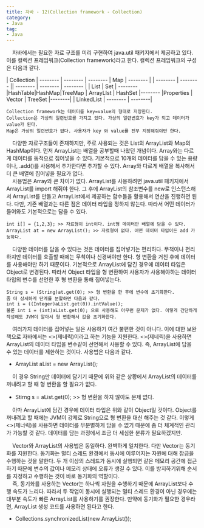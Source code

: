 ```yaml
---
title: 자바 - 12(Collection framework - Collection)
category:
- Java
tag:
- Java
---
```


&nbsp;&nbsp;&nbsp;&nbsp;자바에서는 필요한 자료 구조를 미리 구현하여 java.util 패키지에서 제공하고 있다. 이를 컬렉션 프레임워크(Collection framework)라고 한다. 컬렉션 프레임워크의 구성은 다음과 같다.  



| Collection | -------- | -------- | --------     | Map     |  -------- |
| -------- | -------- || -------- | -------- | -------- |
| List | Set | -------- |HashTable|HashMap|TreeMap
| ArrayLIst     | HashSet     |-------- |Properties
| Vector     | TreeSet     |--------|
| LinkedList | -------- | --------|

    Collection framework는 데이터를 key=value의 형태로 저장한다.
    Collection은 가상의 일련번호를 가지고 있다. 가상의 일련변호가 key가 되고 데이터가 value가 된다.
    Map은 가상의 일련변호가 없다. 사용자가 key 와 value를 전부 지정해줘야만 한다.

&nbsp;&nbsp;&nbsp;&nbsp;다양한 자료구조들이 존재하지만, 주로 사용되는 것은 List의 ArrayList와 Map의 HashMap이다. 먼저 ArrayList는 배열을 공부할때 나왔던 개념이다. Array와는 다르게 데이터를 동적으로 집어넣을 수 있다. 기본적으로 10개의 데이터를 담을 수 있는 용량이나, .add()를 사용해서 추가한다면 추가할 수 있다. Array와 다르게 배열을 복사해서 더 큰 배열에 집어넣을 필요가 없다.    
&nbsp;&nbsp;&nbsp;&nbsp;사용법은 Array와 큰 차이가 없다. ArrayList를 사용하려면 java.util 패키지에서 ArrayList를 import 해줘야 한다. 그 후에 ArrayList의 참조변수를 new로 인스턴스해서 ArrayList를 만들고 ArrayList에서 제공하는 함수들을 활용해서 연산을 진행하면 된다. 다만, 기존 배열과는 다른 점은 데이터 타입을 정하지 않는다. 따라서 어떤 데이터가 들어와도 기본적으로는 담을 수 있다.    

    int i[] = {1,2,3}; >> 자료형이 int이다. int형 데이터만 배열에 담을 수 있다.
    ArrayList at = new ArrayList(); >> 자료형이 없다. 어떤 데이텨 타입이든 add 가능하다.

&nbsp;&nbsp;&nbsp;&nbsp;다양한 데이터를 담을 수 있다는 것은 데이터를 집어넣기는 편리하다. 무척이나 편리하지만 데이터를 호출할 때에는 무척이나 신경써야만 한다. 형 변환을 거친 후에 데이터를 사용해야만 하기 때문이다. 기본적으로 ArrayList에 담긴 경우에 데이터 타입은 Object로 변경된다. 따라서 Object 타입을 형 변환하여 사용자가 사용해야하는 데이터 타입의 변수를 선언한 후 형 변환을 통해 집어넣는다.  

    String s = (String)at.get(0); >> 형 변환을 한 후에 변수에 초기화한다.
    좀 더 상세하게 단계를 분할하면 다음과 같다.
    int i = ((Integer)aList.get(0)).intValue();
    물론 int i = (int)aList.get(0); 으로 사용해도 아무런 문제가 없다. 이렇게 간단하게
    작성해도 JVM이 알아서 형 변환해서 값을 초기화한다.

&nbsp;&nbsp;&nbsp;&nbsp;여러가지 데이터를 집어넣는 일은 사용하기 여간 불편한 것이 아니다. 이에 대한 보완책으로 자바에서는 <>(제네릭)이라고 하는 기능을 지원한다. <>(제네릭)을 사용하면 ArrayList의 데이터 타입을 변수같이 선언해서 사용할 수 있다. 즉, ArrayList에 담을 수 있는 데이터를 제한하는 것이다. 사용법은 다음과 같다. 

 - ArrayList<String> aList = new ArrayList<String>();

&nbsp;&nbsp;&nbsp;&nbsp;이 경우 String만 데이터에 담기기 때문에 위와 같은 상황에서 ArrayList의 데이터를 꺼내려고 할 때 형 변환을 할 필요가 없다.    

 - Stirng s = aList.get(0); >> 형 변환을 하지 않아도 문제 없다.

&nbsp;&nbsp;&nbsp;&nbsp;아마 ArrayList에 담긴 경우에 데이터 타입은 위와 같이 Object일 것이다. Object를 꺼내려고 할 때에는 JVM이 강제로 String으로 형 변환을 대신 해주는 것 같다. 이렇게 <>(제너릭)을 사용하면 데이터를 무분별하게 담을 수 없기 때문에 좀 더 체계적인 관리가 가능할 것 같다. 데이터를 담는 과정에서 조금 더 세심한 분류가 필요하겠지만.  

&nbsp;&nbsp;&nbsp;&nbsp;Vector와 ArrayList의 사용법은 동일하다. 완벽하게 일치한다. 다만 Vector는 동기화를 지원한다. 동기화는 멀티 스레드 환경에서 동시에 이루어지는 자원에 대해 잠금을 수행하는 것을 말한다. 두 개 이상의 스레드가 동시에 실행되면 같은 메모리 공간에 접근하기 때문에 변수의 값이나 메모리 상태에 오류가 생길 수 있다. 이를 방지하기위해 순서를 지정하고 수행하는 것이 바로 동기화의 역할이다.  
&nbsp;&nbsp;&nbsp;&nbsp;즉, 동기화를 사용하는 Vector는 하나씩 자원을 수행하기 때문에 ArrayList보다 수행 속도가 느리다. 따라서 두 작업이 동시에 실행되는 멀티 스레드 환경이 아닌 경우에는 대부분 속도가 빠른 ArrayList를 사용하기를 권장한다. 만약에 동기화가 필요한 경우라면, ArrayList 생성 코드를 사용하면 된다고 한다.   

 - Collections.synchronizedList(new ArrayList<String>());